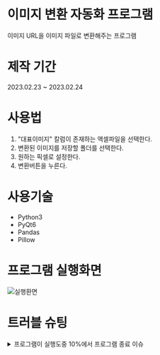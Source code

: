 # 이미지 변환 자동화 프로그램

이미지 URL을 이미지 파일로 변환해주는 프로그램

# 제작 기간

2023.02.23 ~ 2023.02.24

# 사용법

1. "대표이미지" 칼럼이 존재하는 액셀파일을 선택한다.
2. 변환된 이미지를 저장할 폴더를 선택한다.
3. 원하는 픽셀로 설정한다.
4. 변환버튼을 누른다.

# 사용기술

- Python3
- PyQt6
- Pandas
- Pillow

# 프로그램 실행화면

![실행환면](https://user-images.githubusercontent.com/56579736/228550429-b75ebf4a-491d-42a5-9f33-5fff8f185a3e.PNG)

# 트러블 슈팅

<details>
<summary>프로그램이 실행도중 10%에서 프로그램 종료 이슈</summary>

<!-- summary 아래 한칸 공백 두어야함 -->

- 한컴 액셀로 만들어진 파일은 pandas에서 읽지 못하여, 해당 엑셀파일을 word로 열어 새로 저장하고 프로그램을 돌리는 방식으로 했더니 사용 가능
</details>
